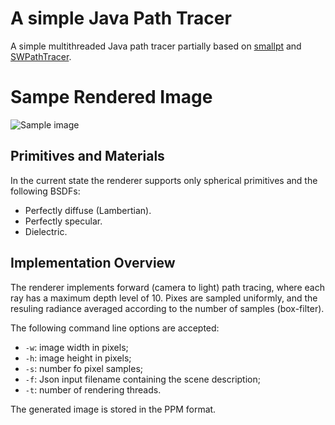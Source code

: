 # A simple Java Path Tracer

A simple multithreaded Java path tracer partially based on [smallpt](https://www.kevinbeason.com/smallpt) and [SWPathTracer](https://github.com/capagot/swpathtracer).

# Sampe Rendered Image

![Sample image](http://https://github.com/capagot/javapt/tree/development/samples/image.png)

## Primitives and Materials ##
In the current state the renderer supports only spherical primitives and the following BSDFs:

* Perfectly diffuse (Lambertian).
* Perfectly specular.
* Dielectric.

## Implementation Overview ##
The renderer implements forward (camera to light) path tracing, where each ray has a maximum depth level of 10. Pixes are sampled uniformly, and the resuling radiance averaged according to the number of samples (box-filter).

The following command line options are accepted:

* ```-w```: image width in pixels;
* ```-h```: image height in pixels;
* ```-s```: number fo pixel samples;
* ```-f```: Json input filename containing the scene description;
* ```-t```: number of rendering threads.

The generated image is stored in the PPM format.
